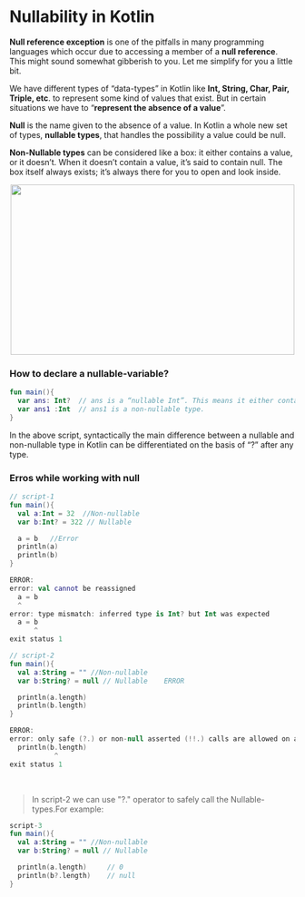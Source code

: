 # Nullability in Kotlin

**Null reference exception** is one of the pitfalls in many programming languages which occur due to accessing a member of a **null reference**. This might sound somewhat 
gibberish to you. Let me simplify for you a little bit.

We have different types of “data-types” in Kotlin like **Int, String, Char, Pair, Triple, etc**. to represent some kind of values that exist. But in certain situations 
we have to “**represent the absence of a value**”.

**Null** is the name given to the absence of a value. In Kotlin a whole new set of types, **nullable types**, that handles the possibility a value could be null.

**Non-Nullable types** can be considered like a box: it either contains a value, or it doesn’t. When it doesn’t contain a value, it’s said to contain null. The box 
itself always exists; it’s always there for you to open and look inside.


<p  align="center">
  <img src="https://user-images.githubusercontent.com/32765126/147737695-03584fc6-1f8b-4ed4-b4b0-f7ab2bc21349.png" width="500" height="300">
</p>


### How to declare a nullable-variable?
```kotlin
fun main(){
  var ans: Int?  // ans is a “nullable Int”. This means it either contains null or an Int.
  var ans1 :Int  // ans1 is a non-nullable type.
}
```

In the above script, syntactically the main difference between a nullable and non-nullable type in Kotlin can be differentiated on the basis of “?” after any type.

### Erros while working with null

```kotlin
// script-1
fun main(){
  val a:Int = 32  //Non-nullable
  var b:Int? = 322 // Nullable

  a = b   //Error
  println(a)
  println(b)
}

ERROR:
error: val cannot be reassigned
  a = b
  ^
error: type mismatch: inferred type is Int? but Int was expected
  a = b
      ^
exit status 1

```

```kotlin
// script-2
fun main(){
  val a:String = "" //Non-nullable
  var b:String? = null // Nullable    ERROR

  println(a.length)
  println(b.length)
}

ERROR:
error: only safe (?.) or non-null asserted (!!.) calls are allowed on a nullable receiver of type String?
  println(b.length)
           ^
exit status 1
```
<br>

> In script-2 we can use "?." operator to safely call the Nullable-types.For example:


```kotlin
script-3
fun main(){
  val a:String = "" //Non-nullable
  var b:String? = null // Nullable

  println(a.length)     // 0
  println(b?.length)    // null
}
```
  
